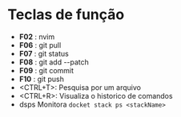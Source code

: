 # Teclas de função
-   **F02** : nvim
-   **F06** : git pull
-   **F07** : git status
-   **F08** : git add --patch
-   **F09** : git commit
-   **F10** : git push
-   <CTRL+T>: Pesquisa por um arquivo
-   <CTRL+R>: Visualiza o historico de comandos
-   dsps <stackName>
    Monitora `docket stack ps <stackName>`
